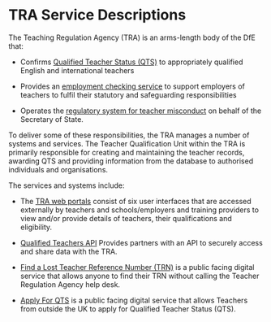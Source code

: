 # TRA Service Descriptions

The Teaching Regulation Agency (TRA) is an arms-length body of the DfE that:

* Confirms [Qualified Teacher Status (QTS)](https://www.gov.uk/government/collections/qualified-teacher-status-qts) to appropriately qualified English and international teachers

* Provides an [employment checking service](https://www.gov.uk/guidance/teacher-status-checks-information-for-employers) to support employers of teachers to fulfil their statutory and safeguarding responsibilities

* Operates the [regulatory system for teacher misconduct](https://www.gov.uk/government/collections/teacher-misconduct) on behalf of the Secretary of State.

To deliver some of these responsibilities, the TRA manages a number of systems and services. The Teacher Qualification Unit within the TRA is primarily responsible for creating and maintaining the teacher records, awarding QTS and providing information from the database to authorised individuals and organisations. 

The services and systems include:

* The [TRA web portals](https://teacherservices.education.gov.uk/) consist of six user interfaces that are accessed externally by teachers and schools/employers and training providers to view and/or provide details of teachers, their qualifications and eligibility.

* [Qualified Teachers API](https://teacher-services-tech-docs.london.cloudapps.digital/#qualified-teachers-api) Provides partners with an API to securely access and share data with the TRA.

* [Find a Lost Teacher Reference Number (TRN)](https://find-a-lost-trn.education.gov.uk/start) is a public facing digital service that allows anyone to find their TRN without calling the Teacher Regulation Agency help desk.

* [Apply For QTS](https://apply-for-qts-in-england.education.gov.uk/eligibility/start) is a public facing digital service that allows Teachers from outside the UK to apply for Qualified Teacher Status (QTS).


